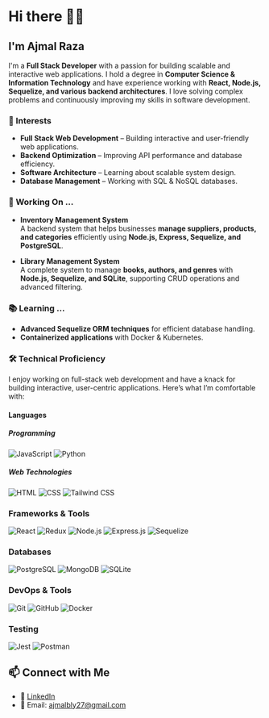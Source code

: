 <!--
**ajmal92786/ajmal92786** is a ✨ _special_ ✨ repository because its `README.md` (this file) appears on your GitHub profile.

Here are some ideas to get you started:

- 🔭 I’m currently working on ...
- 🌱 I’m currently learning ...
- 👯 I’m looking to collaborate on ...
- 🤔 I’m looking for help with ...
- 💬 Ask me about ...
- 📫 How to reach me: ...
- 😄 Pronouns: ...
- ⚡ Fun fact: ...
-->

<!--
<a href="https://www.linkedin.com/in/meganindya/" target="_blank" style="z-index: 100">
  <img align="right" src="https://github.com/meganindya/meganindya/raw/main/res/alias.png" height="144px"/>
</a>
-->

# Hi there 👋🏼

## I'm Ajmal Raza

I'm a **Full Stack Developer** with a passion for building scalable and interactive web applications. I hold a degree in **Computer Science & Information Technology** and have experience working with **React, Node.js, Sequelize, and various backend architectures**. I love solving complex problems and continuously improving my skills in software development.  

### 🌱 Interests  
- **Full Stack Web Development** – Building interactive and user-friendly web applications.  
- **Backend Optimization** – Improving API performance and database efficiency.  
- **Software Architecture** – Learning about scalable system design.  
- **Database Management** – Working with SQL & NoSQL databases.   

<!--
### ⚡ Fun facts

I grew up taking things apart, starting with toys, and later moved on to computers, laptops, phones, etc. By the age of 10, I got bored of cartoons and started watching shows like _How it's Made_ and _Mega Factories_ on _Discovery_ and _National Geographic_. I picked up _3D modelling_ at 13, and that has been one of my favourite pastimes.

### 🌱 Interests

I'm interested in _**Interactive Multimedia**_, _**Creative Coding**_, and _**Visual and Abstract Programming**_. I've recently started reading a book titled _"About Face: The Essentials of Interaction Design"_. By the way, I love board games.
--> 

### 🔭 Working On ...
 - **Inventory Management System**  
A backend system that helps businesses **manage suppliers, products, and categories** efficiently using **Node.js, Express, Sequelize, and PostgreSQL**.  

 - **Library Management System**  
A complete system to manage **books, authors, and genres** with **Node.js, Sequelize, and SQLite**, supporting CRUD operations and advanced filtering.  

<!--
## 🔭 Working On ...  
### 🔹 [Myntra Clone](https://github.com/yourusername/myntra-clone)  
A full-fledged e-commerce web app with user authentication, cart management, and seamless UI.  

### 🔹 [YouTube Clone](https://github.com/yourusername/youtube-clone)  
A YouTube-like platform with video browsing, watching, and a dynamic UI built with React and Redux.  

### 🔹 [Inventory Management System](https://github.com/yourusername/inventory-management)  
A backend system for businesses to manage suppliers, products, and categories using Node.js and Sequelize.  
-->

### 📚 Learning ... 
- **Advanced Sequelize ORM techniques** for efficient database handling.  
- **Containerized applications** with Docker & Kubernetes. 
<!--- **Optimizing API performance** using caching strategies like Redis.  
- **Exploring TypeScript** for better scalability and maintainability. --> 


### 🛠 Technical Proficiency

I enjoy working on full-stack web development and have a knack for building interactive, user-centric applications. Here’s what I’m comfortable with: 

<!--- I prefer using `TypeScript` over `JavaScript`.
- I prefer `Dockerized` apps and have experience with `docker-compose` and some `Kubernetes`.
- I've recently been exploring `Rust` and `Web Assembly`.
- I have a knack for well-documented, clean, and practical code.-->

#### Languages

##### Programming
![JavaScript](https://img.shields.io/badge/-JavaScript-F7DF1E?&logo=javascript&logoColor=black)
![Python](https://img.shields.io/badge/-Python-3776AB?&logo=python&logoColor=white)
<!--![TypeScript](https://img.shields.io/badge/-TypeScript-3178C6?&logo=TypeScript&logoColor=white)  
![Java](https://img.shields.io/badge/-Java-007396?&logo=java)  
![C++](https://img.shields.io/badge/-C++-00599C?&logo=cplusplus&logoColor=white)-->  

##### Web Technologies 
![HTML](https://img.shields.io/badge/-HTML5-E34F26?&logo=html5&logoColor=white)
![CSS](https://img.shields.io/badge/-CSS3-1572B6?&logo=css3)
![Tailwind CSS](https://img.shields.io/badge/-Tailwind%20CSS-38B2AC?&logo=tailwind-css&logoColor=white)

### **Frameworks & Tools**  
![React](https://img.shields.io/badge/-React-61DAFB?&logo=react&logoColor=black)
![Redux](https://img.shields.io/badge/-Redux-764ABC?&logo=redux)
![Node.js](https://img.shields.io/badge/-Node.js-339933?&logo=node.js&logoColor=white)
![Express.js](https://img.shields.io/badge/-Express.js-000?&logo=express)
![Sequelize](https://img.shields.io/badge/-Sequelize-52B0E7?&logo=sequelize)

### **Databases**  
![PostgreSQL](https://img.shields.io/badge/-PostgreSQL-336791?&logo=postgresql)
![MongoDB](https://img.shields.io/badge/-MongoDB-47A248?&logo=mongodb&logoColor=white)
![SQLite](https://img.shields.io/badge/-SQLite-003B57?&logo=sqlite)
<!--![MySQL](https://img.shields.io/badge/-MySQL-4479A1?&logo=mysql&logoColor=white)  -->

### **DevOps & Tools**  
![Git](https://img.shields.io/badge/-Git-F05032?&logo=git)
![GitHub](https://img.shields.io/badge/-GitHub-181717?&logo=github)
![Docker](https://img.shields.io/badge/-Docker-2496ED?&logo=docker&logoColor=white)
<!--![Kubernetes](https://img.shields.io/badge/-Kubernetes-326CE5?&logo=kubernetes) --> 

### **Testing**  
![Jest](https://img.shields.io/badge/-Jest-C21325?&logo=jest&logoColor=white)
![Postman](https://img.shields.io/badge/-Postman-FF6C37?&logo=postman&logoColor=white)
<!--![Cypress](https://img.shields.io/badge/-Cypress-000?&logo=Cypress)  -->


## 📫 Connect with Me  
- 💼 [LinkedIn](https://www.linkedin.com/in/mohd-ajmal-raza/)  
- 📧 Email: ajmalbly27@gmail.com  
<!--- 🌐 [Portfolio](https://yourportfolio.com)  -->

<!--🚀 **Check out my repositories and feel free to collaborate!**  -->

<!--
##### Programming

![JavaScript](https://img.shields.io/badge/-JavaScript%20ES6+-000?&logo=JavaScript)
![Python](https://img.shields.io/badge/-Python%203-000?&logo=Python)
![Java](https://img.shields.io/badge/-Java%20SE8-000?&logo=Java)
![TypeScript](https://img.shields.io/badge/-TypeScript%204-000?&logo=TypeScript)
![C](https://img.shields.io/badge/-C%2011-000?&logo=C)
![C++](https://img.shields.io/badge/-C++%2017-000?&logo=c%2b%2b&logoColor=00599C)
![Rust](https://img.shields.io/badge/-Rust-000?&logo=Rust)
![Go](https://img.shields.io/badge/-Go-000?&logo=Go)

##### Non-programming

![HTML](https://img.shields.io/badge/-HTML%205-000?&logo=HTML5)
![CSS](https://img.shields.io/badge/-CSS%203-000?&logo=CSS3)
![SCSS](https://img.shields.io/badge/-SCSS-000?&logo=Sass)
![Bash](https://img.shields.io/badge/-GNU%20Bash-000?&logo=GnuBash)

#### Application Development

##### Tools

![Docker](https://img.shields.io/badge/-Docker-000?&logo=Docker)
![Kubernetes](https://img.shields.io/badge/-Kubernetes-000?&logo=Kubernetes)
![Webpack](https://img.shields.io/badge/-Webpack%205-000?&logo=Webpack)
![Vite](https://img.shields.io/badge/-Vite-000?&logo=Vite)

##### Web Development

![React](https://img.shields.io/badge/-React%2017-000?&logo=React)
![Express](https://img.shields.io/badge/-Express-000?&logo=Express)
![Vue](https://img.shields.io/badge/-Vue%203-000?&logo=Vue.js)
![React Native](https://img.shields.io/badge/-React%20Native-000?&logo=React)
![JQuery](https://img.shields.io/badge/-JQuery-000?&logo=JQuery)
![FastAPI](https://img.shields.io/badge/-FastAPI-000?&logo=FastAPI)
![GraphQL](https://img.shields.io/badge/-GraphQL-000?&logo=GraphQL)

##### Databases, Caches, & Message Queues

![SQLite](https://img.shields.io/badge/-SQLite-000?&logo=SQLite)
![PostgreSQL](https://img.shields.io/badge/-PostgreSQL-000?&logo=PostgreSQL)
![MongoDB](https://img.shields.io/badge/-MongoDB-000?&logo=MongoDB)
![Prisma](https://img.shields.io/badge/-Prisma-000?&logo=Prisma)
![Cassandra](https://img.shields.io/badge/-Cassandra-000?&logo=ApacheCassandra)
![Redis](https://img.shields.io/badge/-Redis-000?&logo=Redis)
![RabbitMQ](https://img.shields.io/badge/-RabbitMQ-000?&logo=RabbitMQ)

##### Testing

![Jest](https://img.shields.io/badge/-Jest-000?&logo=Jest)
![Unittest](https://img.shields.io/badge/-unittest-000?&logo=Python)
![Cypress](https://img.shields.io/badge/-Cypress-000?&logo=Cypress)-->
